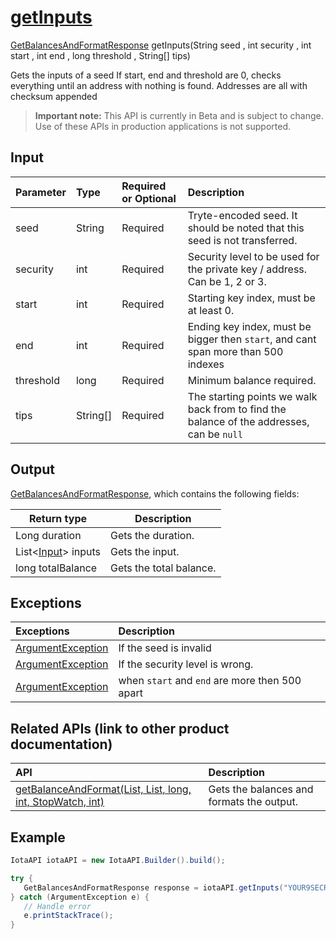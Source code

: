 
# [getInputs](https://github.com/iotaledger/iota-java/blob/master/jota/src/main/java/org/iota/jota/IotaAPI.java#L690)
 [GetBalancesAndFormatResponse](https://github.com/iotaledger/iota-java/blob/master/jota/src/main/java/org/iota/jota/dto/response/GetBalancesAndFormatResponse.java) getInputs(String seed , int security , int start , int end , long threshold , String[] tips)

Gets the inputs of a seed If start, end and threshold are 0, checks everything until an address with nothing is found. Addresses are all with checksum appended
> **Important note:** This API is currently in Beta and is subject to change. Use of these APIs in production applications is not supported.

## Input
| Parameter       | Type | Required or Optional | Description |
|:---------------|:--------|:--------| :--------|
| seed | String | Required | Tryte-encoded seed. It should be noted that this seed is not transferred. |
| security | int | Required | Security level to be used for the private key / address. Can be 1, 2 or 3. |
| start | int | Required | Starting key index, must be at least 0. |
| end | int | Required | Ending key index, must be bigger then `start`, and cant span more than 500 indexes |
| threshold | long | Required | Minimum balance required. |
| tips | String[] | Required | The starting points we walk back from to find the balance of the addresses, can be `null` |
    
## Output
[GetBalancesAndFormatResponse](https://github.com/iotaledger/iota-java/blob/master/jota/src/main/java/org/iota/jota/dto/response/GetBalancesAndFormatResponse.java), which contains the following fields:

| Return type | Description |
|--|--|
| Long duration | Gets the duration. |
| List<[Input](https://github.com/iotaledger/iota-java/blob/master/jota/src/main/java/org/iota/jota/model/Input.java)> inputs | Gets the input. |
| long totalBalance | Gets the total balance. |

## Exceptions
| Exceptions     | Description |
|:---------------|:--------|
| [ArgumentException](https://github.com/iotaledger/iota-java/blob/master/jota/src/main/java/org/iota/jota/error/ArgumentException.java) | If the seed is invalid |
| [ArgumentException](https://github.com/iotaledger/iota-java/blob/master/jota/src/main/java/org/iota/jota/error/ArgumentException.java) | If the security level is wrong. |
| [ArgumentException](https://github.com/iotaledger/iota-java/blob/master/jota/src/main/java/org/iota/jota/error/ArgumentException.java) | when `start` and `end` are more then 500 apart |

## Related APIs (link to other product documentation)
| API     | Description |
|:---------------|:--------|
| [getBalanceAndFormat(List, List, long, int, StopWatch, int)](https://github.com/iotaledger/iota-java/blob/master/jota/src/main/java/org/iota/jota/IotaAPI.java#L811) | Gets the balances and formats the output. |

 ## Example
 
 ```Java
 IotaAPI iotaAPI = new IotaAPI.Builder().build();

try { 
    GetBalancesAndFormatResponse response = iotaAPI.getInputs("YOUR9SECRET9SEED9999999...", 3, 657, 715, 100, new String[]{"P9FIGJYGRQILJLVICUANYBZJIODPOSPDNAKOXGXZGNLCTUZMJXMSHZMQXFDJNB9XIOBDNROZPWCSZKDOP", "UYBDJMWUXCJJMLJXWHDUPFAIOIW9IYW9BBXISXIQWPRBEPBEGFRMGJUEXCS9QSDCIMCC9RLDQVETHL9IJ"});
} catch (ArgumentException e) { 
    // Handle error
    e.printStackTrace(); 
}
 ```
